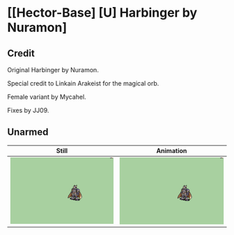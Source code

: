 # [\[Hector-Base\] \[U\] Harbinger by Nuramon]

## Credit

Original Harbinger by Nuramon.

Special credit to Linkain Arakeist for the magical orb.

Female variant by Mycahel.

Fixes by JJ09.
	
## Unarmed

| Still | Animation |
| :---: | :-------: |
| ![Unarmed still](./Unarmed_000.png) | ![Unarmed animation](./Unarmed.gif) |
